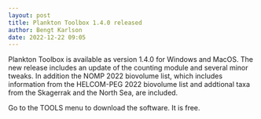 ```yaml
---
layout: post
title: Plankton Toolbox 1.4.0 released
author: Bengt Karlson
date: 2022-12-22 09:05
---
```


Plankton Toolbox is available as version 1.4.0 for Windows and MacOS. The new release includes an update of the counting module and several minor tweaks. In addition the NOMP 2022 biovolume list, which includes information from the HELCOM-PEG 2022 biovolume list and addtional taxa from the Skagerrak and the North Sea, are included.

Go to the TOOLS menu to download the software. It is free.